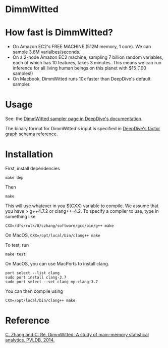 DimmWitted
==========

# How fast is DimmWitted?

  - On Amazon EC2's FREE MACHINE (512M memory, 1 core). We can sample 3.6M varialbes/seconds.
  - On a 2-node Amazon EC2 machine, sampling 7 billion random variables, each of which has 10 features, takes 3 minutes. This means we can run inference for all living human beings on this planet with $15 (100 samples!)
  - On Macbook, DimmWitted runs 10x faster than DeepDive's default sampler.

# Usage

See: the [DimmWitted sampler page in DeepDive's documentation](http://deepdive.stanford.edu/doc/basics/sampler.html).

The binary format for DimmWitted's input is specified in [DeepDive's factor graph schema reference](http://deepdive.stanford.edu/doc/advanced/factor_graph_schema.html).

# Installation

First, install dependencies

    make dep

Then

    make

This will use whatever in you $(CXX) variable to compile. We assume that you have > g++4.7.2 or clang++-4.2. To specify a compiler to use, type in something like

    CXX=/dfs/rulk/0/czhang/software/gcc/bin/g++ make

On MacOS, `CXX=/opt/local/bin/clang++ make`

To test, run

    make test

On MacOS, you can use MacPorts to install clang.

    port select --list clang
    sudo port install clang-3.7
    sudo port select --set clang mp-clang-3.7 

You can then compile using

    CXX=/opt/local/bin/clang++ make

# Reference

[C. Zhang and C. Ré. DimmWitted: A study of main-memory statistical analytics. PVLDB, 2014.](http://www.vldb.org/pvldb/vol7/p1283-zhang.pdf)

